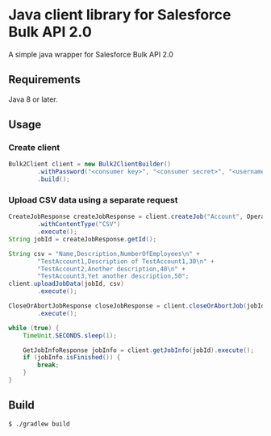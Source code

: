 # Java client library for Salesforce Bulk API 2.0

A simple java wrapper for Salesforce Bulk API 2.0

## Requirements

Java 8 or later.

## Usage

### Create client

```java
Bulk2Client client = new Bulk2ClientBuilder()
        .withPassword("<consumer key>", "<consumer secret>", "<username>", "<password>"
        .build();
```

### Upload CSV data using a separate request

```java
CreateJobResponse createJobResponse = client.createJob("Account", OperationEnum.INSERT)
        .withContentType("CSV")
        .execute();
String jobId = createJobResponse.getId();

String csv = "Name,Description,NumberOfEmployees\n" +
        "TestAccount1,Description of TestAccount1,30\n" +
        "TestAccount2,Another description,40\n" +
        "TestAccount3,Yet another description,50";
client.uploadJobData(jobId, csv)
        .execute();

CloseOrAbortJobResponse closeJobResponse = client.closeOrAbortJob(jobId, JobStateEnum.UPLOAD_COMPLETE)
        .execute();

while (true) {
    TimeUnit.SECONDS.sleep(1);

    GetJobInfoResponse jobInfo = client.getJobInfo(jobId).execute();
    if (jobInfo.isFinished()) {
        break;
    }
}
```

## Build

```
$ ./gradlew build
```